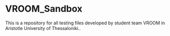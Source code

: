 # VROOM_Sandbox
This is a repository for all testing files developed by student team VROOM in Aristotle University of Thessaloniki.. 
